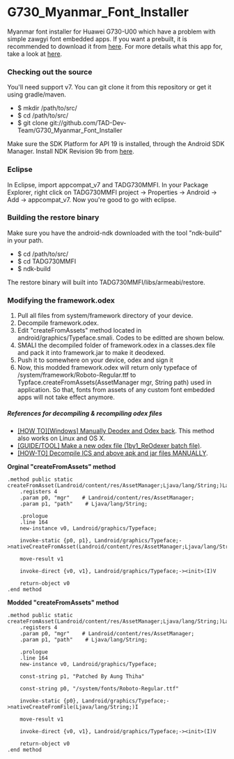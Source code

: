 G730_Myanmar_Font_Installer
===========================

Myanmar font installer for Huawei G730-U00 which have a problem with simple zawgyi font embedded apps.
If you want a prebuilt, it is recommended to download it from [here](http://d-h.st/UVX).
For more details what this app for, take a look at [here](https://www.facebook.com/talentambitiondestiny/posts/1435469900069838?fref=nf).

### Checking out the source

You'll need support v7. You can git clone it from this repository or get it using gradle/maven.

* $ mkdir /path/to/src/
* $ cd /path/to/src/
* $ git clone git://github.com/TAD-Dev-Team/G730_Myanmar_Font_Installer

Make sure the SDK Platform for API 19 is installed, through the Android SDK Manager.  Install NDK Revision 9b from [here](http://developer.android.com/tools/sdk/ndk/index.html).

### Eclipse

In Eclipse, import appcompat_v7 and TADG730MMFI. In your Package Explorer, right click on TADG730MMFI project -> Properties -> Android -> Add -> appcompat_v7. Now you're good to go with eclipse.

### Building the restore binary

Make sure you have the android-ndk downloaded with the tool "ndk-build" in your path.

* $ cd /path/to/src/
* $ cd TADG730MMFI
* $ ndk-build

The restore binary will built into TADG730MMFI/libs/armeabi/restore.

### Modifying the framework.odex

1. Pull all files from system/framework directory of your device.
2. Decompile framework.odex.
3. Edit "createFromAssets" method located in android/graphics/Typeface.smali. Codes to be editted are shown below.
4. SMALI the decompiled folder of framework.odex in a classes.dex file and pack it into framework.jar to make it deodexed.
5. Push it to somewhere on your device, odex and sign it
6. Now, this modded framework.odex will return only typeface of /system/framework/Roboto-Regular.ttf to Typface.createFromAssets(AssetManager mgr, String path) used in application. So that, fonts from assets of any custom font embedded apps will not take effect anymore.


##### References for decompiling & recompiling odex files
* [
[HOW TO][Windows] Manually Deodex and Odex back](http://forum.xda-developers.com/galaxy-s2/themes-apps/how-to-manually-deodex-odex-t1208320). This method also works on Linux and OS X.
* [[GUIDE/TOOL] Make a new odex file (1by1_ReOdexer batch file)](http://forum.xda-developers.com/showthread.php?t=1853569).
* [
[HOW-TO] Decompile ICS and above apk and jar files MANUALLY](http://forum.xda-developers.com/showthread.php?t=1732635).

**Orginal "createFromAssets" method**
```
.method public static createFromAsset(Landroid/content/res/AssetManager;Ljava/lang/String;)Landroid/graphics/Typeface;
    .registers 4
    .param p0, "mgr"    # Landroid/content/res/AssetManager;
    .param p1, "path"    # Ljava/lang/String;

    .prologue
    .line 164
    new-instance v0, Landroid/graphics/Typeface;

    invoke-static {p0, p1}, Landroid/graphics/Typeface;->nativeCreateFromAsset(Landroid/content/res/AssetManager;Ljava/lang/String;)I

    move-result v1

    invoke-direct {v0, v1}, Landroid/graphics/Typeface;-><init>(I)V

    return-object v0
.end method
```
**Modded "createFromAssets" method**
```
.method public static createFromAsset(Landroid/content/res/AssetManager;Ljava/lang/String;)Landroid/graphics/Typeface;
    .registers 4
    .param p0, "mgr"    # Landroid/content/res/AssetManager;
    .param p1, "path"    # Ljava/lang/String;

    .prologue
    .line 164
    new-instance v0, Landroid/graphics/Typeface;

    const-string p1, "Patched By Aung Thiha"

    const-string p0, "/system/fonts/Roboto-Regular.ttf"

    invoke-static {p0}, Landroid/graphics/Typeface;->nativeCreateFromFile(Ljava/lang/String;)I

    move-result v1

    invoke-direct {v0, v1}, Landroid/graphics/Typeface;-><init>(I)V

    return-object v0
.end method
```
